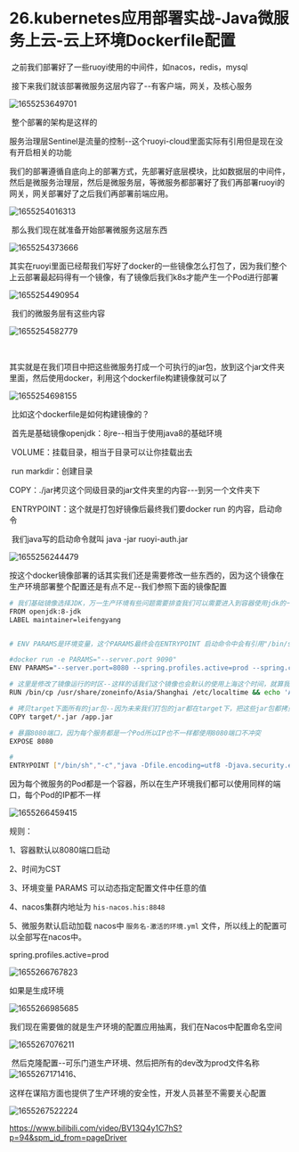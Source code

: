# 26.kubernetes应用部署实战-Java微服务上云-云上环境Dockerfile配置



​		之前我们部署好了一些ruoyi使用的中间件，如nacos，redis，mysql

​		接下来我们就该部署微服务这层内容了--有客户端，网关，及核心服务

![1655253649701](../../.vuepress/public/images/1655253649701.png)



​		整个部署的架构是这样的

​			服务治理层Sentinel是流量的控制--这个ruoyi-cloud里面实际有引用但是现在没有开启相关的功能

​		我们的部署遵循自底向上的部署方式，先部署好底层模块，比如数据层的中间件，然后是微服务治理层，然后是微服务层，等微服务都部署好了我们再部署ruoyi的网关，网关部署好了之后我们再部署前端应用。

![1655254016313](../../.vuepress/public/images/1655254016313.png)





​	那么我们现在就准备开始部署微服务这层东西

![1655254373666](../../.vuepress/public/images/1655254373666.png)



​	其实在ruoyi里面已经帮我们写好了docker的一些镜像怎么打包了，因为我们整个上云部署最起码得有一个镜像，有了镜像后我们k8s才能产生一个Pod进行部署

![1655254490954](../../.vuepress/public/images/1655254490954.png)



​	我们的微服务层有这些内容

![1655254582779](../../.vuepress/public/images/1655254582779.png)

​	

​	其实就是在我们项目中把这些微服务打成一个可执行的jar包，放到这个jar文件夹里面，然后使用docker，利用这个dockerfile构建镜像就可以了

![1655254698155](../../.vuepress/public/images/1655254698155.png)



​	比如这个dockerfile是如何构建镜像的？

​		首先是基础镜像openjdk：8jre--相当于使用java8的基础环境

​		VOLUME：挂载目录，相当于目录可以让你挂载出去

​		run markdir：创建目录

​		COPY：./jar拷贝这个同级目录的jar文件夹里的内容---到另一个文件夹下

​		ENTRYPOINT：这个就是打包好镜像后最终我们要docker run 的内容，启动命令

​				我们java写的启动命令就叫 java -jar ruoyi-auth.jar

![1655256244479](../../.vuepress/public/images/1655256244479.png)



​	按这个docker镜像部署的话其实我们还是需要修改一些东西的，因为这个镜像在生产环境部署整个配置还是有点不足--我们参照下面的镜像配置	

```bash
# 我们基础镜像选择JDK，万一生产环境有些问题需要排查我们可以需要进入到容器使用jdk的一些命令--比如查看线程的活动
FROM openjdk:8-jdk
LABEL maintainer=leifengyang


# ENV PARAMS是环境变量，这个PARAMS最终会在ENTRYPOINT 启动命令中会有引用"/bin/sh","-c"的后面相当于是一个启动命令，这个命令的${}中会引用这个环境变量

#docker run -e PARAMS="--server.port 9090"
ENV PARAMS="--server.port=8080 --spring.profiles.active=prod --spring.cloud.nacos.discovery.server-addr=his-nacos.his:8848 --spring.cloud.nacos.config.server-addr=his-nacos.his:8848 --spring.cloud.nacos.config.namespace=prod --spring.cloud.nacos.config.file-extension=yml"

# 这里是修改了镜像运行的时区--这样的话我们这个镜像也会默认的使用上海这个时间，就算我们不勾选部署的同步时区时间也是我们中国的标准时间
RUN /bin/cp /usr/share/zoneinfo/Asia/Shanghai /etc/localtime && echo 'Asia/Shanghai' >/etc/timezone

# 拷贝target下面所有的jar包--因为未来我们打包的jar都在target下，把这些jar包都拷贝到/app下面--根目录
COPY target/*.jar /app.jar

# 暴露8080端口，因为每个服务都是一个Pod所以IP也不一样都使用8080端口不冲突
EXPOSE 8080

#
ENTRYPOINT ["/bin/sh","-c","java -Dfile.encoding=utf8 -Djava.security.egd=file:/dev/./urandom -jar app.jar ${PARAMS}"]
```



因为每个微服务的Pod都是一个容器，所以在生产环境我们都可以使用同样的端口，每个Pod的IP都不一样

![1655266459415](../../.vuepress/public/images/1655266459415.png)



规则：

1、容器默认以8080端口启动

2、时间为CST

3、环境变量 PARAMS 可以动态指定配置文件中任意的值

4、nacos集群内地址为 ` his-nacos.his:8848 `

5、微服务默认启动加载 nacos中  ` 服务名-激活的环境.yml ` 文件，所以线上的配置可以全部写在nacos中。



spring.profiles.active=prod

![1655266767823](../../.vuepress/public/images/1655266767823.png)



如果是生成环境

![1655266985685](../../.vuepress/public/images/1655266985685.png)



​	我们现在需要做的就是生产环境的配置应用抽离，我们在Nacos中配置命名空间

![1655267076211](../../.vuepress/public/images/1655267076211.png)



​	然后克隆配置--可乐门道生产环境、然后把所有的dev改为prod文件名称![1655267171416](../../.vuepress/public/images/1655267171416.png)、



​	这样在谋陷方面也提供了生产环境的安全性，开发人员甚至不需要关心配置

![1655267522224](../../.vuepress/public/images/1655267522224.png)



















https://www.bilibili.com/video/BV13Q4y1C7hS?p=94&spm_id_from=pageDriver









































